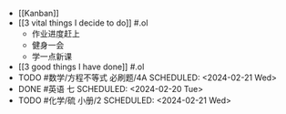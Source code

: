 - [[Kanban]]
- [[3 vital things I decide to do]] #.ol
	- 作业进度赶上
	- 健身一会
	- 学一点新课
- [[3 good things I have done]]  #.ol
- TODO #数学/方程不等式 必刷题/4A
  SCHEDULED: <2024-02-21 Wed>
- DONE #英语 七
  SCHEDULED: <2024-02-20 Tue>
- TODO #化学/硫 小册/2
  SCHEDULED: <2024-02-21 Wed>